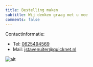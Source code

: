 ```yaml
---
title: Bestelling maken
subtitle: Wij denken graag met u mee
comments: false
---
```


Contactinformatie:

- Tel: <a href="tel:0625494569">0625494569</a>
- Mail: <a href="mailto:jstavenuiter@quicknet.nl">jstavenuiter@quicknet.nl</a>

![alt](/img/cow.png)
